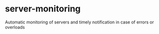 # server-monitoring
Automatic monitoring of servers and timely notification in case of errors or overloads
